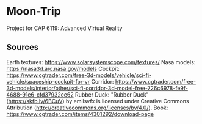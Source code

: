 # Moon-Trip
 Project for CAP 6119: Advanced Virtual Reality

## Sources
Earth textures: https://www.solarsystemscope.com/textures/
Nasa models: https://nasa3d.arc.nasa.gov/models
Cockpit: https://www.cgtrader.com/free-3d-models/vehicle/sci-fi-vehicle/spaceship-cockpit-for-vr
Corridor: https://www.cgtrader.com/free-3d-models/interior/other/sci-fi-corridor-3d-model-free-726c6978-fe9f-4688-91e6-cfd37932ce62
Rubber Duck: "Rubber Duck" (https://skfb.ly/6BCuV) by emilsvfx is licensed under Creative Commons Attribution (http://creativecommons.org/licenses/by/4.0/).
Book: https://www.cgtrader.com/items/4301292/download-page 